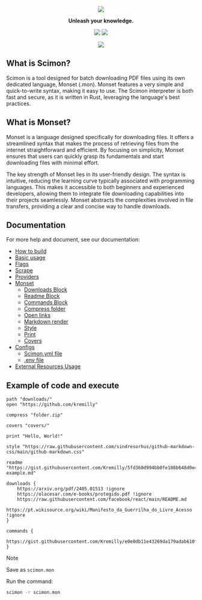 <div align='center'>
    <img src="https://i.imgur.com/ZZ9a1DU.png"/>
</div>

<p align='center'><b>Unleash your knowledge.</b></p>

<p align='center'>
	<a href='https://github.com/Scibun/Scibun/actions/workflows/rust.yml'><img src='https://img.shields.io/github/actions/workflow/status/scibun/scimon/rust.yml?style=flat-square'/></a>
	<img src='https://img.shields.io/github/license/Scibun/Scimon?style=flat-square'/>
</p>

<p align='center'>
    <img src='https://i.imgur.com/RRPMQ2j.png' />
</p>

## What is Scimon?

Scimon is a tool designed for batch downloading PDF files using its own dedicated language, Monset (.mon). Monset features a very simple and quick-to-write syntax, making it easy to use. The Scimon interpreter is both fast and secure, as it is written in Rust, leveraging the language's best practices.

## What is Monset?

Monset is a language designed specifically for downloading files. It offers a streamlined syntax that makes the process of retrieving files from the internet straightforward and efficient. By focusing on simplicity, Monset ensures that users can quickly grasp its fundamentals and start downloading files with minimal effort.

The key strength of Monset lies in its user-friendly design. The syntax is intuitive, reducing the learning curve typically associated with programming languages. This makes it accessible to both beginners and experienced developers, allowing them to integrate file downloading capabilities into their projects seamlessly. Monset abstracts the complexities involved in file transfers, providing a clear and concise way to handle downloads.

## Documentation

For more help and document, see our documentation:

- [How to build](https://scibun.github.io/ScimonDocs/build.html)
- [Basic usage](https://scibun.github.io/ScimonDocs/basic-usage.html)
- [Flags](https://scibun.github.io/ScimonDocs/flags.html)
- [Scrape](https://scibun.github.io/ScimonDocs/scrape.html)
- [Providers](https://scibun.github.io/ScimonDocs/providers.html)
- [Monset](https://scibun.github.io/ScimonDocs/monset/what-is.html)
  - [Downloads Block](https://scibun.github.io/ScimonDocs/monset/download-block.html)
  - [Readme Block](https://scibun.github.io/ScimonDocs/monset/readme-block.html)
  - [Commands Block](https://scibun.github.io/ScimonDocs/monset/commands-block.html)
  - [Compress folder](https://scibun.github.io/ScimonDocs/monset/compress.html)
  - [Open links](https://scibun.github.io/ScimonDocs/monset/open-links.html)
  - [Markdown render](https://scibun.github.io/ScimonDocs/monset/markdown-render.html)
  - [Style](https://scibun.github.io/ScimonDocs/monset/style.html)
  - [Print](https://scibun.github.io/ScimonDocs/monset/prints.html)
  - [Covers](https://scibun.github.io/ScimonDocs/monset/covers.html)
- [Configs](https://scibun.github.io/ScimonDocs/configs/index.html)
  - [Scimon.yml file](https://scibun.github.io/ScimonDocs/configs/scimon.yml-file.html)
  - [.env file](https://scibun.github.io/ScimonDocs/configs/env-file.html)
- [External Resources Usage](https://scibun.github.io/ScimonDocs/external-resources.html)

## Example of code and execute

```monset
path "downloads/"
open "https://github.com/kremilly"

compress "folder.zip"

covers "covers/"

print "Hello, World!"

style "https://raw.githubusercontent.com/sindresorhus/github-markdown-css/main/github-markdown.css"

readme "https://gist.githubusercontent.com/Kremilly/5fd360d994bb0fe108b648d0e4c9e92f/raw/ac524eba2112bf0bdbac1ad27e24f78f678589ec/readme-example.md"

downloads {
    https://arxiv.org/pdf/2405.01513 !ignore
    https://olacesar.com/e-books/protegido.pdf !ignore
    https://raw.githubusercontent.com/facebook/react/main/README.md
    https://pt.wikisource.org/wiki/Manifesto_da_Guerrilha_do_Livre_Acesso !ignore
}

commands {
    https://gist.githubusercontent.com/Kremilly/e0e0db11e43269da179adab610f38bb1/raw/6820be26a936a54bac713d03deb49edf804d0b6b/index.py
}
```

> [!note]
>
> Save as `scimon.mon`

Run the command:

```bash
scimon -r scimon.mon
```
